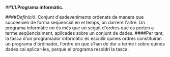 ##**1.1.Programa informàtic.**

####*Definició*. Conjunt d'esdeveniments ordenats de manera que succeeixen de forma seqüencial en el temps, un darrere l'altre. Un programa informàtic no és més que un seguit d'ordres que es porten a terme seqüencialment, aplicades sobre un conjunt de dades.
####Per tant, la tasca d'un programador informàtic és escullir quines ordres constituiran un programa d'ordinador, l'ordre en que s'han de dur a terme i sobre quines dades cal aplicar-les, perquè el programa resoldri la tasca.






